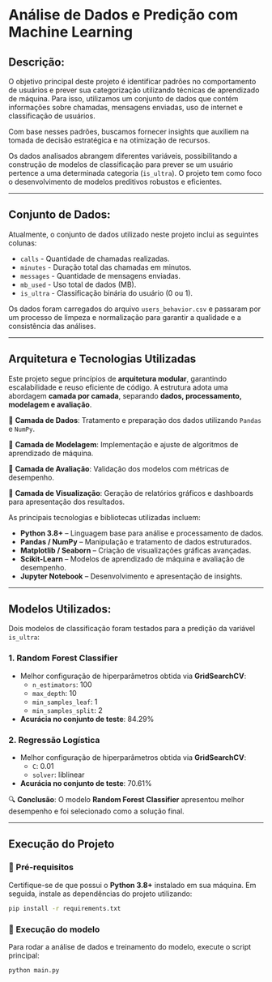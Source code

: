 # Análise de Dados e Predição com Machine Learning

## Descrição:

O objetivo principal deste projeto é identificar padrões no comportamento de usuários e prever sua categorização utilizando técnicas de aprendizado de máquina. Para isso, utilizamos um conjunto de dados que contém informações sobre chamadas, mensagens enviadas, uso de internet e classificação de usuários.

Com base nesses padrões, buscamos fornecer insights que auxiliem na tomada de decisão estratégica e na otimização de recursos.

Os dados analisados abrangem diferentes variáveis, possibilitando a construção de modelos de classificação para prever se um usuário pertence a uma determinada categoria (`is_ultra`). O projeto tem como foco o desenvolvimento de modelos preditivos robustos e eficientes.

---

## Conjunto de Dados:

Atualmente, o conjunto de dados utilizado neste projeto inclui as seguintes colunas:

- `calls` - Quantidade de chamadas realizadas.
- `minutes` - Duração total das chamadas em minutos.
- `messages` - Quantidade de mensagens enviadas.
- `mb_used` - Uso total de dados (MB).
- `is_ultra` - Classificação binária do usuário (0 ou 1).

Os dados foram carregados do arquivo `users_behavior.csv` e passaram por um processo de limpeza e normalização para garantir a qualidade e a consistência das análises.

---

## Arquitetura e Tecnologias Utilizadas

Este projeto segue princípios de **arquitetura modular**, garantindo escalabilidade e reuso eficiente de código. A estrutura adota uma abordagem **camada por camada**, separando **dados, processamento, modelagem e avaliação**.

🔹 **Camada de Dados**: Tratamento e preparação dos dados utilizando `Pandas` e `NumPy`.

🔹 **Camada de Modelagem**: Implementação e ajuste de algoritmos de aprendizado de máquina.

🔹 **Camada de Avaliação**: Validação dos modelos com métricas de desempenho.

🔹 **Camada de Visualização**: Geração de relatórios gráficos e dashboards para apresentação dos resultados.

As principais tecnologias e bibliotecas utilizadas incluem:

- **Python 3.8+** – Linguagem base para análise e processamento de dados.
- **Pandas / NumPy** – Manipulação e tratamento de dados estruturados.
- **Matplotlib / Seaborn** – Criação de visualizações gráficas avançadas.
- **Scikit-Learn** – Modelos de aprendizado de máquina e avaliação de desempenho.
- **Jupyter Notebook** – Desenvolvimento e apresentação de insights.

---

## Modelos Utilizados:

Dois modelos de classificação foram testados para a predição da variável `is_ultra`:

### 1. Random Forest Classifier
- Melhor configuração de hiperparâmetros obtida via **GridSearchCV**:
  - `n_estimators`: 100
  - `max_depth`: 10
  - `min_samples_leaf`: 1
  - `min_samples_split`: 2
- **Acurácia no conjunto de teste**: 84.29%

### 2. Regressão Logística
- Melhor configuração de hiperparâmetros obtida via **GridSearchCV**:
  - `C`: 0.01
  - `solver`: liblinear
- **Acurácia no conjunto de teste**: 70.61%

🔍 **Conclusão**: O modelo **Random Forest Classifier** apresentou melhor desempenho e foi selecionado como a solução final.

---

## Execução do Projeto

### 🔧 Pré-requisitos
Certifique-se de que possui o **Python 3.8+** instalado em sua máquina. Em seguida, instale as dependências do projeto utilizando:

```bash
pip install -r requirements.txt
```

### 🚀 Execução do modelo
Para rodar a análise de dados e treinamento do modelo, execute o script principal:

```bash
python main.py
```
